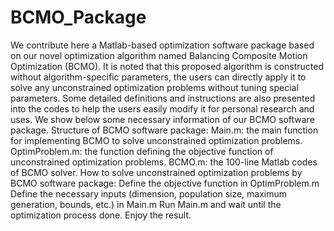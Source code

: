 # BCMO_Package
We contribute here a Matlab-based optimization software package based on our novel optimization algorithm named Balancing Composite Motion Optimization (BCMO). It is noted that this proposed algorithm is constructed without algorithm-specific parameters, the users can directly apply it to solve any unconstrained optimization problems without tuning special parameters. Some detailed definitions and instructions are also presented into the codes to help the users easily modify it for personal research and uses. We show below some necessary information of our BCMO software package.  Structure of BCMO software package:  Main.m: the main function for implementing BCMO to solve unconstrained optimization problems. OptimProblem.m: the function defining the objective function of unconstrained optimization problems. BCMO.m: the 100-line Matlab codes of BCMO solver. How to solve unconstrained optimization problems by BCMO software package:  Define the objective function in OptimProblem.m Define the necessary inputs (dimension, population size, maximum generation, bounds, etc.) in Main.m Run Main.m and wait until the optimization process done. Enjoy the result.
